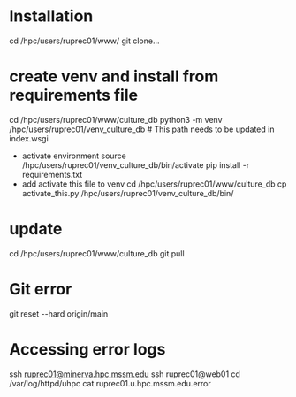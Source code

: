 # Installation
cd /hpc/users/ruprec01/www/
git clone...

# create venv and install from requirements file
cd /hpc/users/ruprec01/www/culture_db
python3 -m venv /hpc/users/ruprec01/venv_culture_db # This path needs to be updated in index.wsgi
- activate environment
source /hpc/users/ruprec01/venv_culture_db/bin/activate
pip install -r requirements.txt
 - add activate this file to venv
 cd /hpc/users/ruprec01/www/culture_db
 cp activate_this.py /hpc/users/ruprec01/venv_culture_db/bin/

# update
cd /hpc/users/ruprec01/www/culture_db
git pull

# Git error 
git reset --hard origin/main

# Accessing error logs
ssh ruprec01@minerva.hpc.mssm.edu
ssh ruprec01@web01
cd /var/log/httpd/uhpc
cat ruprec01.u.hpc.mssm.edu.error

